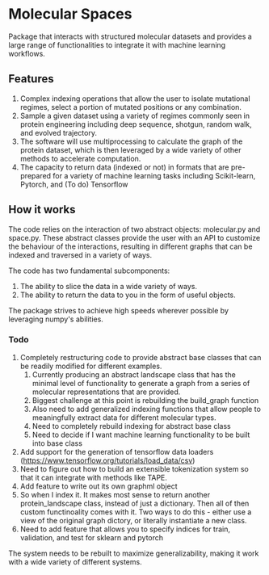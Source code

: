 # Molecular Spaces

Package that interacts with structured molecular datasets and provides a large
range of functionalities to integrate it with machine learning workflows.

## Features

1. Complex indexing operations that allow the user to isolate mutational regimes, select a portion of mutated positions or any combination.
2. Sample a given dataset using a variety of regimes commonly seen in protein engineering including deep sequence, shotgun, random walk, and evolved trajectory.
3. The software will use multiprocessing to calculate the graph of the protein dataset, which is then leveraged by a wide
variety of other methods to accelerate computation.
4. The capacity to return data (indexed or not) in formats that are pre-prepared for a variety of machine learning tasks including Scikit-learn, Pytorch, and (To do) Tensorflow

## How it works

The code relies on the interaction of two abstract objects: molecular.py and space.py. These abstract classes provide the user with an API to customize the behaviour of the interactions, resulting in different graphs that can be indexed and traversed in a variety of ways.

The code has two fundamental subcomponents:
1.   The ability to slice the data in a wide variety of ways.
2.   The ability to return the data to you in the form of useful objects.

The package strives to achieve high speeds wherever possible by leveraging numpy's abilities.

### Todo

1. Completely restructuring code to provide abstract base classes that can be readily modified for different examples.
   1. Currently producing an abstract landscape class that has the minimal level of functionality to generate a graph from a series of molecular representations that are provided.
   2. Biggest challenge at this point is rebuilding the build_graph function
   3. Also need to add generalized indexing functions that allow people to meaningfully extract data for different molecular types.
   4. Need to completely rebuild indexing for abstract base class
   5. Need to decide if I want machine learning functionality to be built into base class
2. Add support for the generation of tensorflow data loaders (https://www.tensorflow.org/tutorials/load_data/csv)
4. Need to figure out how to build an extensible tokenization system so that it can integrate with methods like TAPE.
5. Add feature to write out its own graphml object
6. So when I index it. It makes most sense to return another protein_landscape class, instead of just a dictionary. Then all of then custom functinoality comes with it. Two ways to do this - either use a view of the original graph dictory, or literally instantiate a new class.
7. Need to add feature that allows you to specify indices for train, validation, and test for sklearn and pytorch

The system needs to be rebuilt to maximize generalizability, making it work with a wide variety of different systems.
